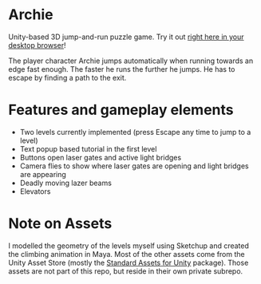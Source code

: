 # Archie
Unity-based 3D jump-and-run puzzle game. Try it out [right here in your desktop browser](https://cthoens.github.io/Archie/)!

The player character Archie jumps automatically when running towards an edge fast enough. The faster he runs the further he jumps. He has to escape by finding a path to the exit.

# Features and gameplay elements
- Two levels currently implemented (press Escape any time to jump to a level)
- Text popup based tutorial in the first level
- Buttons open laser gates and active light bridges
- Camera flies to show where laser gates are opening and light bridges are appearing
- Deadly moving lazer beams
- Elevators

# Note on Assets
I modelled the geometry of the levels myself using Sketchup and created the climbing animation in Maya. Most of the other assets come from the Unity Asset Store (mostly the [Standard Assets for Unity](https://assetstore.unity.com/packages/essentials/asset-packs/standard-assets-for-unity-2017-3-32351) package). Those assets are not part of this repo, but reside in their own private subrepo.

